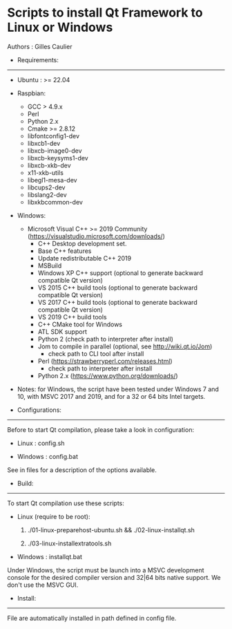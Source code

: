 Scripts to install Qt Framework to Linux or Windows
===================================================

Authors : Gilles Caulier <caulier dot gilles at gamil dot com>

* Requirements:
---------------

- Ubuntu : >= 22.04

- Raspbian:
    * GCC > 4.9.x
    * Perl
    * Python 2.x
    * Cmake >= 2.8.12
    * libfontconfig1-dev
    * libxcb1-dev
    * libxcb-image0-dev
    * libxcb-keysyms1-dev
    * libxcb-xkb-dev
    * x11-xkb-utils
    * libegl1-mesa-dev
    * libcups2-dev
    * libslang2-dev
    * libxkbcommon-dev

- Windows:
    * Microsoft Visual C++ >= 2019 Community (https://visualstudio.microsoft.com/downloads/)
        * C++ Desktop development set.
        * Base C++ features
        * Update redistributable C++ 2019
        * MSBuild
        * Windows XP C++ support       (optional to generate backward compatible Qt version)
        * VS 2015 C++ build tools      (optional to generate backward compatible Qt version)
        * VS 2017 C++ build tools      (optional to generate backward compatible Qt version)
        * VS 2019 C++ build tools
        * C++ CMake tool for Windows
        * ATL SDK support
        * Python 2                     (check path to interpreter after install)
        * Jom to compile in parallel             (optional, see http://wiki.qt.io/Jom)
            * check path to CLI tool after install
        * Perl                                   (https://strawberryperl.com/releases.html)
            * check path to interpreter after install
        * Python 2.x                             (https://www.python.org/downloads/)

- Notes: for Windows, the script have been tested under Windows 7 and 10, with MSVC 2017 and 2019,
 and for a 32 or 64 bits Intel targets.

* Configurations:
-----------------

Before to start Qt compilation, please take a look in configuration:

- Linux   : config.sh

- Windows : config.bat

See in files for a description of the options available.

* Build:
--------

To start Qt compilation use these scripts:

- Linux (require to be root):

    1) ./01-linux-preparehost-ubuntu.sh && ./02-linux-installqt.sh

    2) ./03-linux-installextratools.sh

- Windows : installqt.bat

Under Windows, the script must be launch into a MSVC development console for the desired compiler version and 32|64 bits native support. We don't use the MSVC GUI.

* Install:
----------

File are automatically installed in path defined in config file.
